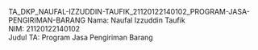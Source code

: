 TA_DKP_NAUFAL-IZZUDDIN-TAUFIK_21120122140102_PROGRAM-JASA-PENGIRIMAN-BARANG
Nama: Naufal Izzuddin Taufik <br>
NIM: 21120122140102 <br>
Judul TA: Program Jasa Pengiriman Barang <br>
